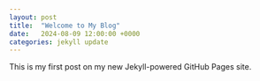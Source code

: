 ```yaml
---
layout: post
title:  "Welcome to My Blog"
date:   2024-08-09 12:00:00 +0000
categories: jekyll update
---
```

This is my first post on my new Jekyll-powered GitHub Pages site.
